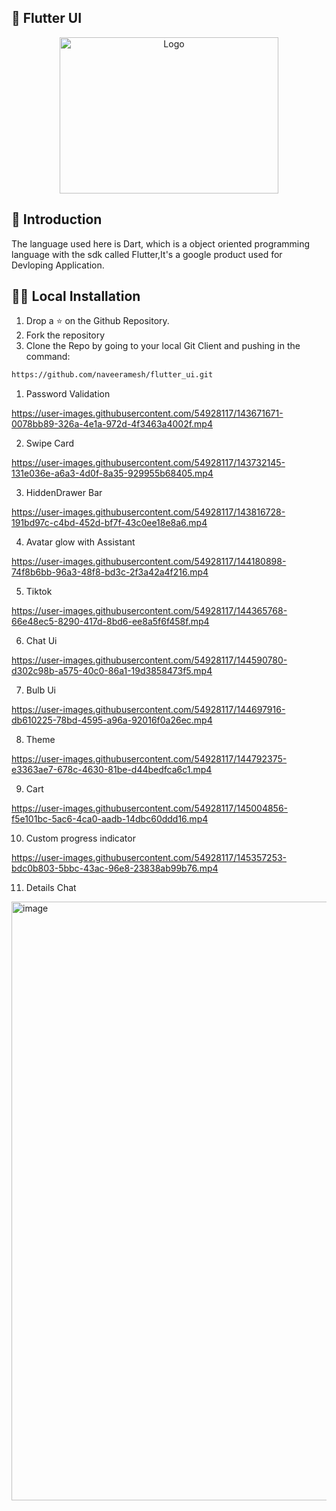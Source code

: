 ## 🎫 Flutter UI   

<p align="center">
  <a href="https://github.com/naveeramesh/fluter_ui">
    <img src="https://user-images.githubusercontent.com/54928117/143818980-1796cdd8-43f2-43c9-915e-d673d77604cb.png" alt="Logo" width="350" height="250">
  </a>
  
## 📝 Introduction
The language used here is Dart, which is a object oriented programming language with the sdk called Flutter,It's a google product used for Devloping Application.

## 🏃‍♀️ Local Installation 
1. Drop a ⭐ on the Github Repository. 
2. Fork the repository 
3. Clone the Repo by going to your local Git Client and pushing in the command: 
```sh
https://github.com/naveeramesh/flutter_ui.git
```

1. Password Validation

https://user-images.githubusercontent.com/54928117/143671671-0078bb89-326a-4e1a-972d-4f3463a4002f.mp4


2. Swipe Card


https://user-images.githubusercontent.com/54928117/143732145-131e036e-a6a3-4d0f-8a35-929955b68405.mp4

3. HiddenDrawer Bar


https://user-images.githubusercontent.com/54928117/143816728-191bd97c-c4bd-452d-bf7f-43c0ee18e8a6.mp4

4. Avatar glow with Assistant
  


https://user-images.githubusercontent.com/54928117/144180898-74f8b6bb-96a3-48f8-bd3c-2f3a42a4f216.mp4

5. Tiktok
  

https://user-images.githubusercontent.com/54928117/144365768-66e48ec5-8290-417d-8bd6-ee8a5f6f458f.mp4


6. Chat Ui
  

https://user-images.githubusercontent.com/54928117/144590780-d302c98b-a575-40c0-86a1-19d3858473f5.mp4

7. Bulb Ui
  
  

https://user-images.githubusercontent.com/54928117/144697916-db610225-78bd-4595-a96a-92016f0a26ec.mp4

8. Theme
  
https://user-images.githubusercontent.com/54928117/144792375-e3363ae7-678c-4630-81be-d44bedfca6c1.mp4

9. Cart

https://user-images.githubusercontent.com/54928117/145004856-f5e101bc-5ac6-4ca0-aadb-14dbc60ddd16.mp4


10. Custom progress indicator
  

https://user-images.githubusercontent.com/54928117/145357253-bdc0b803-5bbc-43ac-96e8-23838ab99b76.mp4

11. Details Chat
  
<img width="958" alt="image" src="https://user-images.githubusercontent.com/54928117/145668236-e616a0c5-e5da-4aa5-86ee-2d1c6504e594.png">




